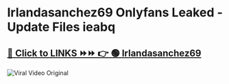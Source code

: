 
 # Irlandasanchez69 Onlyfans Leaked - Update Files ieabq

## <h2><a href="https://clipsfans.com/Irlandasanchez69&ref=git">🔗 Click to LINKS ⏩⏩ 👉 🟢 Irlandasanchez69 </a></h2>

<a href="https://clipsfans.com/Irlandasanchez69&ref=git" rel="nofollow" data-target="animated-image.originalLink"><img src="https://i.ibb.co.com/xMMVF88/686577567.gif" alt="Viral Video Original" style="max-width: 100%; display: inline-block;" data-target="animated-image.originalImage"></a>

